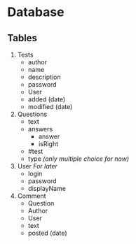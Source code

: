 # Database

## Tables

1. Tests
   - author
   - name
   - description
   - password
   - User
   - added (date)
   - modified (date)
2. Questions
   - text
   - answers
     - answer
     - isRight
   - #test
   - type _(only multiple choice for now)_
3. User _For later_
   - login
   - password
   - displayName
4. Comment
   - Question
   - Author
   - User
   - text
   - posted (date)
